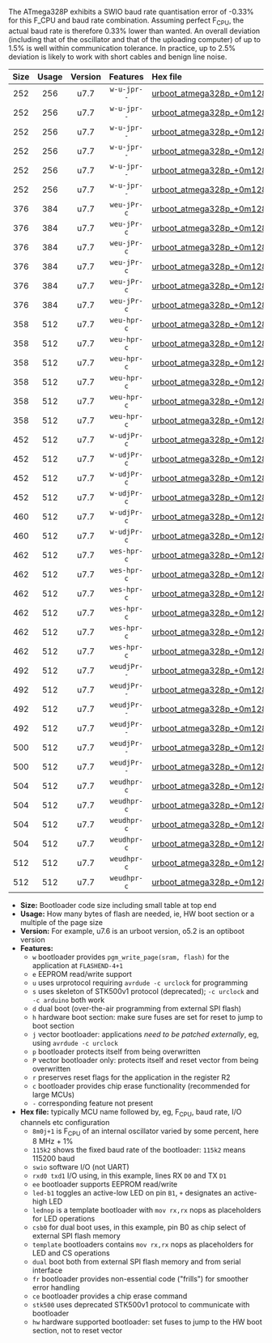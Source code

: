 The ATmega328P exhibits a SWIO baud rate quantisation error of -0.33% for this F_CPU and baud rate combination. Assuming perfect F<sub>CPU</sub>, the actual baud rate is therefore 0.33% lower than wanted. An overall deviation (including that of the oscillator and that of the uploading computer) of up to 1.5% is well within communication tolerance. In practice, up to 2.5% deviation is likely to work with short cables and benign line noise.

|Size|Usage|Version|Features|Hex file|
|:-:|:-:|:-:|:-:|:--|
|252|256|u7.7|`w-u-jpr--`|[urboot_atmega328p_+0m128k+2_+++0k6_swio_rxd0_txd1_led+b1.hex](https://raw.githubusercontent.com/stefanrueger/urboot.hex/main/mcus/atmega328p/internal_oscillator/fcpu_+0m128k+2/br_+++0k6/urboot_atmega328p_+0m128k+2_+++0k6_swio_rxd0_txd1_led+b1.hex)|
|252|256|u7.7|`w-u-jpr--`|[urboot_atmega328p_+0m128k+2_+++0k6_swio_rxd0_txd1_led+b5.hex](https://raw.githubusercontent.com/stefanrueger/urboot.hex/main/mcus/atmega328p/internal_oscillator/fcpu_+0m128k+2/br_+++0k6/urboot_atmega328p_+0m128k+2_+++0k6_swio_rxd0_txd1_led+b5.hex)|
|252|256|u7.7|`w-u-jpr--`|[urboot_atmega328p_+0m128k+2_+++0k6_swio_rxd0_txd1_led+d5.hex](https://raw.githubusercontent.com/stefanrueger/urboot.hex/main/mcus/atmega328p/internal_oscillator/fcpu_+0m128k+2/br_+++0k6/urboot_atmega328p_+0m128k+2_+++0k6_swio_rxd0_txd1_led+d5.hex)|
|252|256|u7.7|`w-u-jpr--`|[urboot_atmega328p_+0m128k+2_+++0k6_swio_rxd0_txd1_led-b1.hex](https://raw.githubusercontent.com/stefanrueger/urboot.hex/main/mcus/atmega328p/internal_oscillator/fcpu_+0m128k+2/br_+++0k6/urboot_atmega328p_+0m128k+2_+++0k6_swio_rxd0_txd1_led-b1.hex)|
|252|256|u7.7|`w-u-jpr--`|[urboot_atmega328p_+0m128k+2_+++0k6_swio_rxd0_txd1_led-d5.hex](https://raw.githubusercontent.com/stefanrueger/urboot.hex/main/mcus/atmega328p/internal_oscillator/fcpu_+0m128k+2/br_+++0k6/urboot_atmega328p_+0m128k+2_+++0k6_swio_rxd0_txd1_led-d5.hex)|
|252|256|u7.7|`w-u-jpr--`|[urboot_atmega328p_+0m128k+2_+++0k6_swio_rxd0_txd1_lednop.hex](https://raw.githubusercontent.com/stefanrueger/urboot.hex/main/mcus/atmega328p/internal_oscillator/fcpu_+0m128k+2/br_+++0k6/urboot_atmega328p_+0m128k+2_+++0k6_swio_rxd0_txd1_lednop.hex)|
|376|384|u7.7|`weu-jPr-c`|[urboot_atmega328p_+0m128k+2_+++0k6_swio_rxd0_txd1_ee_led+b1_fr_ce.hex](https://raw.githubusercontent.com/stefanrueger/urboot.hex/main/mcus/atmega328p/internal_oscillator/fcpu_+0m128k+2/br_+++0k6/urboot_atmega328p_+0m128k+2_+++0k6_swio_rxd0_txd1_ee_led+b1_fr_ce.hex)|
|376|384|u7.7|`weu-jPr-c`|[urboot_atmega328p_+0m128k+2_+++0k6_swio_rxd0_txd1_ee_led+b5_fr_ce.hex](https://raw.githubusercontent.com/stefanrueger/urboot.hex/main/mcus/atmega328p/internal_oscillator/fcpu_+0m128k+2/br_+++0k6/urboot_atmega328p_+0m128k+2_+++0k6_swio_rxd0_txd1_ee_led+b5_fr_ce.hex)|
|376|384|u7.7|`weu-jPr-c`|[urboot_atmega328p_+0m128k+2_+++0k6_swio_rxd0_txd1_ee_led+d5_fr_ce.hex](https://raw.githubusercontent.com/stefanrueger/urboot.hex/main/mcus/atmega328p/internal_oscillator/fcpu_+0m128k+2/br_+++0k6/urboot_atmega328p_+0m128k+2_+++0k6_swio_rxd0_txd1_ee_led+d5_fr_ce.hex)|
|376|384|u7.7|`weu-jPr-c`|[urboot_atmega328p_+0m128k+2_+++0k6_swio_rxd0_txd1_ee_led-b1_fr_ce.hex](https://raw.githubusercontent.com/stefanrueger/urboot.hex/main/mcus/atmega328p/internal_oscillator/fcpu_+0m128k+2/br_+++0k6/urboot_atmega328p_+0m128k+2_+++0k6_swio_rxd0_txd1_ee_led-b1_fr_ce.hex)|
|376|384|u7.7|`weu-jPr-c`|[urboot_atmega328p_+0m128k+2_+++0k6_swio_rxd0_txd1_ee_led-d5_fr_ce.hex](https://raw.githubusercontent.com/stefanrueger/urboot.hex/main/mcus/atmega328p/internal_oscillator/fcpu_+0m128k+2/br_+++0k6/urboot_atmega328p_+0m128k+2_+++0k6_swio_rxd0_txd1_ee_led-d5_fr_ce.hex)|
|376|384|u7.7|`weu-jPr-c`|[urboot_atmega328p_+0m128k+2_+++0k6_swio_rxd0_txd1_ee_lednop_fr_ce.hex](https://raw.githubusercontent.com/stefanrueger/urboot.hex/main/mcus/atmega328p/internal_oscillator/fcpu_+0m128k+2/br_+++0k6/urboot_atmega328p_+0m128k+2_+++0k6_swio_rxd0_txd1_ee_lednop_fr_ce.hex)|
|358|512|u7.7|`weu-hpr-c`|[urboot_atmega328p_+0m128k+2_+++0k6_swio_rxd0_txd1_ee_led+b1_fr_ce_hw.hex](https://raw.githubusercontent.com/stefanrueger/urboot.hex/main/mcus/atmega328p/internal_oscillator/fcpu_+0m128k+2/br_+++0k6/urboot_atmega328p_+0m128k+2_+++0k6_swio_rxd0_txd1_ee_led+b1_fr_ce_hw.hex)|
|358|512|u7.7|`weu-hpr-c`|[urboot_atmega328p_+0m128k+2_+++0k6_swio_rxd0_txd1_ee_led+b5_fr_ce_hw.hex](https://raw.githubusercontent.com/stefanrueger/urboot.hex/main/mcus/atmega328p/internal_oscillator/fcpu_+0m128k+2/br_+++0k6/urboot_atmega328p_+0m128k+2_+++0k6_swio_rxd0_txd1_ee_led+b5_fr_ce_hw.hex)|
|358|512|u7.7|`weu-hpr-c`|[urboot_atmega328p_+0m128k+2_+++0k6_swio_rxd0_txd1_ee_led+d5_fr_ce_hw.hex](https://raw.githubusercontent.com/stefanrueger/urboot.hex/main/mcus/atmega328p/internal_oscillator/fcpu_+0m128k+2/br_+++0k6/urboot_atmega328p_+0m128k+2_+++0k6_swio_rxd0_txd1_ee_led+d5_fr_ce_hw.hex)|
|358|512|u7.7|`weu-hpr-c`|[urboot_atmega328p_+0m128k+2_+++0k6_swio_rxd0_txd1_ee_led-b1_fr_ce_hw.hex](https://raw.githubusercontent.com/stefanrueger/urboot.hex/main/mcus/atmega328p/internal_oscillator/fcpu_+0m128k+2/br_+++0k6/urboot_atmega328p_+0m128k+2_+++0k6_swio_rxd0_txd1_ee_led-b1_fr_ce_hw.hex)|
|358|512|u7.7|`weu-hpr-c`|[urboot_atmega328p_+0m128k+2_+++0k6_swio_rxd0_txd1_ee_led-d5_fr_ce_hw.hex](https://raw.githubusercontent.com/stefanrueger/urboot.hex/main/mcus/atmega328p/internal_oscillator/fcpu_+0m128k+2/br_+++0k6/urboot_atmega328p_+0m128k+2_+++0k6_swio_rxd0_txd1_ee_led-d5_fr_ce_hw.hex)|
|358|512|u7.7|`weu-hpr-c`|[urboot_atmega328p_+0m128k+2_+++0k6_swio_rxd0_txd1_ee_lednop_fr_ce_hw.hex](https://raw.githubusercontent.com/stefanrueger/urboot.hex/main/mcus/atmega328p/internal_oscillator/fcpu_+0m128k+2/br_+++0k6/urboot_atmega328p_+0m128k+2_+++0k6_swio_rxd0_txd1_ee_lednop_fr_ce_hw.hex)|
|452|512|u7.7|`w-udjPr-c`|[urboot_atmega328p_+0m128k+2_+++0k6_swio_rxd0_txd1_led+b1_csb0_dual_fr_ce.hex](https://raw.githubusercontent.com/stefanrueger/urboot.hex/main/mcus/atmega328p/internal_oscillator/fcpu_+0m128k+2/br_+++0k6/urboot_atmega328p_+0m128k+2_+++0k6_swio_rxd0_txd1_led+b1_csb0_dual_fr_ce.hex)|
|452|512|u7.7|`w-udjPr-c`|[urboot_atmega328p_+0m128k+2_+++0k6_swio_rxd0_txd1_led+d5_csb0_dual_fr_ce.hex](https://raw.githubusercontent.com/stefanrueger/urboot.hex/main/mcus/atmega328p/internal_oscillator/fcpu_+0m128k+2/br_+++0k6/urboot_atmega328p_+0m128k+2_+++0k6_swio_rxd0_txd1_led+d5_csb0_dual_fr_ce.hex)|
|452|512|u7.7|`w-udjPr-c`|[urboot_atmega328p_+0m128k+2_+++0k6_swio_rxd0_txd1_led-b1_csb0_dual_fr_ce.hex](https://raw.githubusercontent.com/stefanrueger/urboot.hex/main/mcus/atmega328p/internal_oscillator/fcpu_+0m128k+2/br_+++0k6/urboot_atmega328p_+0m128k+2_+++0k6_swio_rxd0_txd1_led-b1_csb0_dual_fr_ce.hex)|
|452|512|u7.7|`w-udjPr-c`|[urboot_atmega328p_+0m128k+2_+++0k6_swio_rxd0_txd1_led-d5_csb0_dual_fr_ce.hex](https://raw.githubusercontent.com/stefanrueger/urboot.hex/main/mcus/atmega328p/internal_oscillator/fcpu_+0m128k+2/br_+++0k6/urboot_atmega328p_+0m128k+2_+++0k6_swio_rxd0_txd1_led-d5_csb0_dual_fr_ce.hex)|
|460|512|u7.7|`w-udjPr-c`|[urboot_atmega328p_+0m128k+2_+++0k6_swio_rxd0_txd1_led+b1_csd5_dual_fr_ce.hex](https://raw.githubusercontent.com/stefanrueger/urboot.hex/main/mcus/atmega328p/internal_oscillator/fcpu_+0m128k+2/br_+++0k6/urboot_atmega328p_+0m128k+2_+++0k6_swio_rxd0_txd1_led+b1_csd5_dual_fr_ce.hex)|
|460|512|u7.7|`w-udjPr-c`|[urboot_atmega328p_+0m128k+2_+++0k6_swio_rxd0_txd1_template_dual_fr_ce.hex](https://raw.githubusercontent.com/stefanrueger/urboot.hex/main/mcus/atmega328p/internal_oscillator/fcpu_+0m128k+2/br_+++0k6/urboot_atmega328p_+0m128k+2_+++0k6_swio_rxd0_txd1_template_dual_fr_ce.hex)|
|462|512|u7.7|`wes-hpr-c`|[urboot_atmega328p_+0m128k+2_+++0k6_swio_rxd0_txd1_ee_led+b1_fr_ce_stk500_hw.hex](https://raw.githubusercontent.com/stefanrueger/urboot.hex/main/mcus/atmega328p/internal_oscillator/fcpu_+0m128k+2/br_+++0k6/urboot_atmega328p_+0m128k+2_+++0k6_swio_rxd0_txd1_ee_led+b1_fr_ce_stk500_hw.hex)|
|462|512|u7.7|`wes-hpr-c`|[urboot_atmega328p_+0m128k+2_+++0k6_swio_rxd0_txd1_ee_led+b5_fr_ce_stk500_hw.hex](https://raw.githubusercontent.com/stefanrueger/urboot.hex/main/mcus/atmega328p/internal_oscillator/fcpu_+0m128k+2/br_+++0k6/urboot_atmega328p_+0m128k+2_+++0k6_swio_rxd0_txd1_ee_led+b5_fr_ce_stk500_hw.hex)|
|462|512|u7.7|`wes-hpr-c`|[urboot_atmega328p_+0m128k+2_+++0k6_swio_rxd0_txd1_ee_led+d5_fr_ce_stk500_hw.hex](https://raw.githubusercontent.com/stefanrueger/urboot.hex/main/mcus/atmega328p/internal_oscillator/fcpu_+0m128k+2/br_+++0k6/urboot_atmega328p_+0m128k+2_+++0k6_swio_rxd0_txd1_ee_led+d5_fr_ce_stk500_hw.hex)|
|462|512|u7.7|`wes-hpr-c`|[urboot_atmega328p_+0m128k+2_+++0k6_swio_rxd0_txd1_ee_led-b1_fr_ce_stk500_hw.hex](https://raw.githubusercontent.com/stefanrueger/urboot.hex/main/mcus/atmega328p/internal_oscillator/fcpu_+0m128k+2/br_+++0k6/urboot_atmega328p_+0m128k+2_+++0k6_swio_rxd0_txd1_ee_led-b1_fr_ce_stk500_hw.hex)|
|462|512|u7.7|`wes-hpr-c`|[urboot_atmega328p_+0m128k+2_+++0k6_swio_rxd0_txd1_ee_led-d5_fr_ce_stk500_hw.hex](https://raw.githubusercontent.com/stefanrueger/urboot.hex/main/mcus/atmega328p/internal_oscillator/fcpu_+0m128k+2/br_+++0k6/urboot_atmega328p_+0m128k+2_+++0k6_swio_rxd0_txd1_ee_led-d5_fr_ce_stk500_hw.hex)|
|462|512|u7.7|`wes-hpr-c`|[urboot_atmega328p_+0m128k+2_+++0k6_swio_rxd0_txd1_ee_lednop_fr_ce_stk500_hw.hex](https://raw.githubusercontent.com/stefanrueger/urboot.hex/main/mcus/atmega328p/internal_oscillator/fcpu_+0m128k+2/br_+++0k6/urboot_atmega328p_+0m128k+2_+++0k6_swio_rxd0_txd1_ee_lednop_fr_ce_stk500_hw.hex)|
|492|512|u7.7|`weudjPr--`|[urboot_atmega328p_+0m128k+2_+++0k6_swio_rxd0_txd1_ee_led+b1_csb0_dual_fr.hex](https://raw.githubusercontent.com/stefanrueger/urboot.hex/main/mcus/atmega328p/internal_oscillator/fcpu_+0m128k+2/br_+++0k6/urboot_atmega328p_+0m128k+2_+++0k6_swio_rxd0_txd1_ee_led+b1_csb0_dual_fr.hex)|
|492|512|u7.7|`weudjPr--`|[urboot_atmega328p_+0m128k+2_+++0k6_swio_rxd0_txd1_ee_led+d5_csb0_dual_fr.hex](https://raw.githubusercontent.com/stefanrueger/urboot.hex/main/mcus/atmega328p/internal_oscillator/fcpu_+0m128k+2/br_+++0k6/urboot_atmega328p_+0m128k+2_+++0k6_swio_rxd0_txd1_ee_led+d5_csb0_dual_fr.hex)|
|492|512|u7.7|`weudjPr--`|[urboot_atmega328p_+0m128k+2_+++0k6_swio_rxd0_txd1_ee_led-b1_csb0_dual_fr.hex](https://raw.githubusercontent.com/stefanrueger/urboot.hex/main/mcus/atmega328p/internal_oscillator/fcpu_+0m128k+2/br_+++0k6/urboot_atmega328p_+0m128k+2_+++0k6_swio_rxd0_txd1_ee_led-b1_csb0_dual_fr.hex)|
|492|512|u7.7|`weudjPr--`|[urboot_atmega328p_+0m128k+2_+++0k6_swio_rxd0_txd1_ee_led-d5_csb0_dual_fr.hex](https://raw.githubusercontent.com/stefanrueger/urboot.hex/main/mcus/atmega328p/internal_oscillator/fcpu_+0m128k+2/br_+++0k6/urboot_atmega328p_+0m128k+2_+++0k6_swio_rxd0_txd1_ee_led-d5_csb0_dual_fr.hex)|
|500|512|u7.7|`weudjPr--`|[urboot_atmega328p_+0m128k+2_+++0k6_swio_rxd0_txd1_ee_led+b1_csd5_dual_fr.hex](https://raw.githubusercontent.com/stefanrueger/urboot.hex/main/mcus/atmega328p/internal_oscillator/fcpu_+0m128k+2/br_+++0k6/urboot_atmega328p_+0m128k+2_+++0k6_swio_rxd0_txd1_ee_led+b1_csd5_dual_fr.hex)|
|500|512|u7.7|`weudjPr--`|[urboot_atmega328p_+0m128k+2_+++0k6_swio_rxd0_txd1_ee_template_dual_fr.hex](https://raw.githubusercontent.com/stefanrueger/urboot.hex/main/mcus/atmega328p/internal_oscillator/fcpu_+0m128k+2/br_+++0k6/urboot_atmega328p_+0m128k+2_+++0k6_swio_rxd0_txd1_ee_template_dual_fr.hex)|
|504|512|u7.7|`weudhpr-c`|[urboot_atmega328p_+0m128k+2_+++0k6_swio_rxd0_txd1_ee_led+b1_csb0_dual_fr_ce_hw.hex](https://raw.githubusercontent.com/stefanrueger/urboot.hex/main/mcus/atmega328p/internal_oscillator/fcpu_+0m128k+2/br_+++0k6/urboot_atmega328p_+0m128k+2_+++0k6_swio_rxd0_txd1_ee_led+b1_csb0_dual_fr_ce_hw.hex)|
|504|512|u7.7|`weudhpr-c`|[urboot_atmega328p_+0m128k+2_+++0k6_swio_rxd0_txd1_ee_led+d5_csb0_dual_fr_ce_hw.hex](https://raw.githubusercontent.com/stefanrueger/urboot.hex/main/mcus/atmega328p/internal_oscillator/fcpu_+0m128k+2/br_+++0k6/urboot_atmega328p_+0m128k+2_+++0k6_swio_rxd0_txd1_ee_led+d5_csb0_dual_fr_ce_hw.hex)|
|504|512|u7.7|`weudhpr-c`|[urboot_atmega328p_+0m128k+2_+++0k6_swio_rxd0_txd1_ee_led-b1_csb0_dual_fr_ce_hw.hex](https://raw.githubusercontent.com/stefanrueger/urboot.hex/main/mcus/atmega328p/internal_oscillator/fcpu_+0m128k+2/br_+++0k6/urboot_atmega328p_+0m128k+2_+++0k6_swio_rxd0_txd1_ee_led-b1_csb0_dual_fr_ce_hw.hex)|
|504|512|u7.7|`weudhpr-c`|[urboot_atmega328p_+0m128k+2_+++0k6_swio_rxd0_txd1_ee_led-d5_csb0_dual_fr_ce_hw.hex](https://raw.githubusercontent.com/stefanrueger/urboot.hex/main/mcus/atmega328p/internal_oscillator/fcpu_+0m128k+2/br_+++0k6/urboot_atmega328p_+0m128k+2_+++0k6_swio_rxd0_txd1_ee_led-d5_csb0_dual_fr_ce_hw.hex)|
|512|512|u7.7|`weudhpr-c`|[urboot_atmega328p_+0m128k+2_+++0k6_swio_rxd0_txd1_ee_led+b1_csd5_dual_fr_ce_hw.hex](https://raw.githubusercontent.com/stefanrueger/urboot.hex/main/mcus/atmega328p/internal_oscillator/fcpu_+0m128k+2/br_+++0k6/urboot_atmega328p_+0m128k+2_+++0k6_swio_rxd0_txd1_ee_led+b1_csd5_dual_fr_ce_hw.hex)|
|512|512|u7.7|`weudhpr-c`|[urboot_atmega328p_+0m128k+2_+++0k6_swio_rxd0_txd1_ee_template_dual_fr_ce_hw.hex](https://raw.githubusercontent.com/stefanrueger/urboot.hex/main/mcus/atmega328p/internal_oscillator/fcpu_+0m128k+2/br_+++0k6/urboot_atmega328p_+0m128k+2_+++0k6_swio_rxd0_txd1_ee_template_dual_fr_ce_hw.hex)|

- **Size:** Bootloader code size including small table at top end
- **Usage:** How many bytes of flash are needed, ie, HW boot section or a multiple of the page size
- **Version:** For example, u7.6 is an urboot version, o5.2 is an optiboot version
- **Features:**
  + `w` bootloader provides `pgm_write_page(sram, flash)` for the application at `FLASHEND-4+1`
  + `e` EEPROM read/write support
  + `u` uses urprotocol requiring `avrdude -c urclock` for programming
  + `s` uses skeleton of STK500v1 protocol (deprecated); `-c urclock` and `-c arduino` both work
  + `d` dual boot (over-the-air programming from external SPI flash)
  + `h` hardware boot section: make sure fuses are set for reset to jump to boot section
  + `j` vector bootloader: applications *need to be patched externally*, eg, using `avrdude -c urclock`
  + `p` bootloader protects itself from being overwritten
  + `P` vector bootloader only: protects itself and reset vector from being overwritten
  + `r` preserves reset flags for the application in the register R2
  + `c` bootloader provides chip erase functionality (recommended for large MCUs)
  + `-` corresponding feature not present
- **Hex file:** typically MCU name followed by, eg, F<sub>CPU</sub>, baud rate, I/O channels etc configuration
  + `8m0j+1` is F<sub>CPU</sub> of an internal oscillator varied by some percent, here 8 MHz + 1%
  + `115k2` shows the fixed baud rate of the bootloader: `115k2` means 115200 baud
  + `swio` software I/O (not UART)
  + `rxd0 txd1` I/O using, in this example, lines RX `D0` and TX `D1`
  + `ee` bootloader supports EEPROM read/write
  + `led-b1` toggles an active-low LED on pin `B1`, `+` designates an active-high LED
  + `lednop` is a template bootloader with `mov rx,rx` nops as placeholders for LED operations
  + `csb0` for dual boot uses, in this example, pin B0 as chip select of external SPI flash memory
  + `template` bootloaders contains `mov rx,rx` nops as placeholders for LED and CS operations
  + `dual` boot both from external SPI flash memory and from serial interface
  + `fr` bootloader provides non-essential code ("frills") for smoother error handling
  + `ce` bootloader provides a chip erase command
  + `stk500` uses deprecated STK500v1 protocol to communicate with bootloader
  + `hw` hardware supported bootloader: set fuses to jump to the HW boot section, not to reset vector
